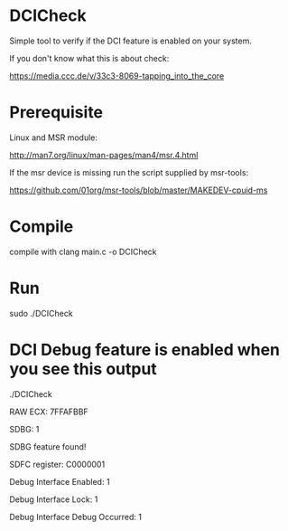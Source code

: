 # DCICheck

Simple tool to verify if the DCI feature is enabled on your system.

If you don't know what this is about check:

https://media.ccc.de/v/33c3-8069-tapping_into_the_core

# Prerequisite

Linux and MSR module:

http://man7.org/linux/man-pages/man4/msr.4.html

If the msr device is missing run the script supplied by msr-tools:

https://github.com/01org/msr-tools/blob/master/MAKEDEV-cpuid-ms

# Compile
compile with clang main.c -o DCICheck

# Run
sudo ./DCICheck

# DCI Debug feature is enabled when you see this output
./DCICheck

RAW ECX: 7FFAFBBF

SDBG: 1

SDBG feature found!

SDFC register: C0000001

Debug Interface Enabled: 1

Debug Interface Lock: 1

Debug Interface Debug Occurred: 1
